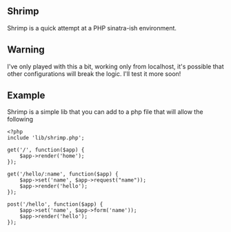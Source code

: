 ## Shrimp
Shrimp is a quick attempt at a PHP sinatra-ish environment.

## Warning
I've only played with this a bit, working only from localhost, it's possible that other configurations will break the logic. I'll test it more soon!

## Example
Shrimp is a simple lib that you can add to a php file that will allow the following

	<?php
	include 'lib/shrimp.php';

	get('/', function($app) {
	    $app->render('home');
	});

	get('/hello/:name', function($app) {
		$app->set('name', $app->request("name"));
	    $app->render('hello');
	});

	post('/hello', function($app) {
		$app->set('name', $app->form('name'));
	    $app->render('hello');
	});